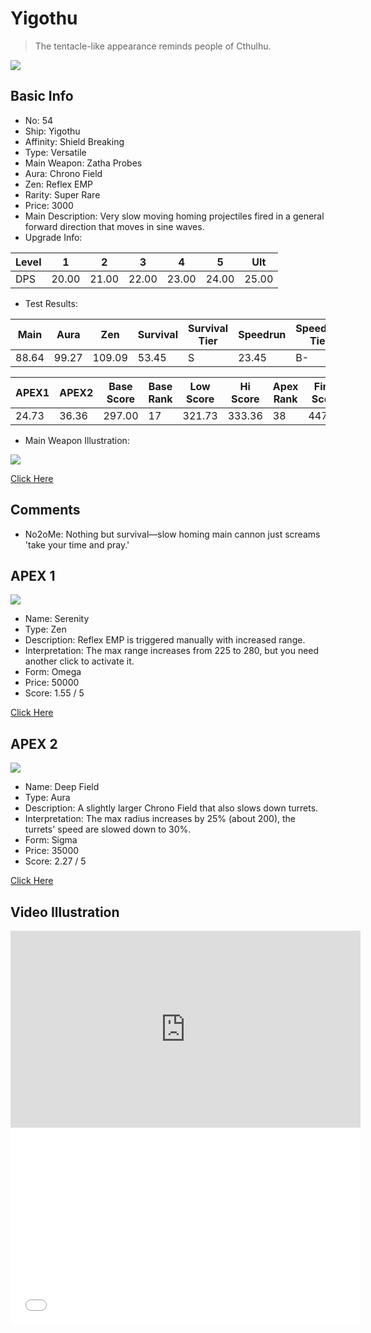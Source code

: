 # Yigothu

> The tentacle-like appearance reminds people of Cthulhu.

<img src="/ships/ship_54.png" style={{zoom:1}}/>

## Basic Info

- No: 54
- Ship: Yigothu
- Affinity: Shield Breaking
- Type: Versatile
- Main Weapon: Zatha Probes
- Aura: Chrono Field
- Zen: Reflex EMP
- Rarity: Super Rare
- Price: 3000
- Main Description: Very slow moving homing projectiles fired in a general forward direction that moves in sine waves.
- Upgrade Info: 

| Level | 1 | 2 | 3 | 4 | 5 | Ult |
|--|--|--|--|--|--|--|
| DPS | 20.00 | 21.00 | 22.00 | 23.00 | 24.00 | 25.00 |

- Test Results: 

| Main | Aura | Zen | Survival | Survival Tier | Speedrun | Speedrun Tier | Fun | Fun Tier |
|--|--|--|--|--|--|--|--|--|
| 88.64 | 99.27 | 109.09 | 53.45 | S | 23.45 | B- | 37.09 | B+ |

| APEX1 | APEX2 | Base Score | Base Rank | Low Score | Hi Score | Apex Rank | Final Score | FinalRank |
|--|--|--|--|--|--|--|--|--|
| 24.73 | 36.36 | 297.00 | 17 | 321.73 | 333.36 | 38 | 447.36 | 32 |

- Main Weapon Illustration:

<img src="/illustration/main_54.gif" style={{zoom:1}}/>

[Click Here](https://gamefaqs.gamespot.com/iphone/193681-phoenix-ii/faqs/76704/ship-details-part-6#yigothu)

## Comments

- No2oMe: Nothing but survival—slow homing main cannon just screams 'take your time and pray.'

## APEX 1

<img src="/ships/ship_54_apex_1.png" style={{zoom:1}}/>

- Name: Serenity
- Type: Zen
- Description: Reflex EMP is triggered manually with increased range.
- Interpretation: The max range increases from 225 to 280, but you need another click to activate it.
- Form: Omega
- Price: 50000
- Score: 1.55 / 5

[Click Here](https://gamefaqs.gamespot.com/iphone/193681-phoenix-ii/faqs/76704/ship-details-part-6#omega-remp-serenity-c50000)

## APEX 2

<img src="/ships/ship_54_apex_2.png" style={{zoom:1}}/>

- Name: Deep Field
- Type: Aura
- Description: A slightly larger Chrono Field that also slows down turrets.
- Interpretation: The max radius increases by 25% (about 200), the turrets' speed are slowed down to 30%.
- Form: Sigma
- Price: 35000
- Score: 2.27 / 5

[Click Here](https://gamefaqs.gamespot.com/iphone/193681-phoenix-ii/faqs/76704/ship-details-part-6#sigma-chrono-deep-field-c35000)

## Video Illustration

<iframe width="560" height="315" src="https://www.youtube.com/embed/sfeCWG88ttY?si=RJHfGTqqtnttvOrB" title="YouTube video player" frameborder="0" allow="accelerometer; autoplay; clipboard-write; encrypted-media; gyroscope; picture-in-picture; web-share" referrerpolicy="strict-origin-when-cross-origin" allowfullscreen></iframe>

<br/>

<iframe width="560" height="315" src="//player.bilibili.com/player.html?aid=349202119&bvid=BV1hR4y1S7AK&cid=937164172&p=1&autoplay=false" scrolling="no" border="0" frameborder="no" allow="accelerometer; autoplay; clipboard-write; encrypted-media; gyroscope; picture-in-picture; web-share" framespacing="0" allowfullscreen="true"> </iframe>
